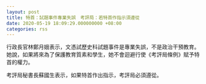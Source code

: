 ```yaml
---
layout: post
title: 特首：試題事件專業失誤　考評局：若特首作指示須遵從
date: 2020-05-19 18:09:29.000000000 +08:00
categories: rss
---
```


行政長官林鄭月娥表示，文憑試歷史科試題事件是專業失誤，不是政治干預教育。她說，如果將來為了保護教育質素和學生，她不會迴避行使《考評局條例》賦予特首的權力。

考評局秘書長蘇國生表示，如果特首作出指示，考評局必須遵從。
